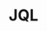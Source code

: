 ---
title: JQL
excerpt: ''
deprecated: false
hidden: false
metadata:
  title: ''
  description: ''
  robots: index
next:
  description: ''
---